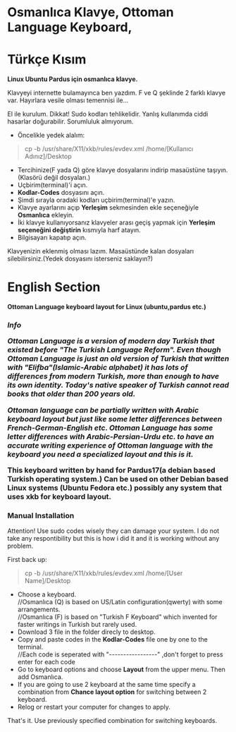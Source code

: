 

# Osmanlıca Klavye, Ottoman Language Keyboard,
<h1>Türkçe Kısım</h1>

**Linux Ubuntu Pardus için osmanlıca klavye.** 

Klavyeyi internette bulamayınca ben yazdım. F ve Q şeklinde 2 farklı klavye var.
Hayırlara vesile olması temennisi ile...

El ile kurulum.
Dikkat! Sudo kodları tehlikelidir. Yanlış kullanımda ciddi hasarlar doğurabilir. Sorumluluk almıyorum.

* Öncelikle yedek alalım:
> cp -b /usr/share/X11/xkb/rules/evdev.xml /home/[Kullanıcı Adınız]/Desktop

* Tercihinize(F yada Q) göre klavye dosyalarını indirip masaüstüne taşıyın.(Klasörü değil dosyaları.)
* Uçbirim(terminal)'i açın.
* **Kodlar-Codes** dosyasını açın.
* Şimdi sırayla oradaki kodları uçbirim(terminal)'e yazın.
* Klavye ayarlarını açıp **Yerleşim** sekmesinden ekle seçeneğiyle **Osmanlıca** ekleyin.
* İki klavye kullanıyorsanız klavyeler arası geçiş yapmak için **Yerleşim seçeneğini değiştirin** kısmıyla harf atayın.
* Bilgisayarı kapatıp açın.

Klavyenizin eklenmiş olması lazım. Masaüstünde kalan dosyaları silebilirsiniz.(Yedek dosyasını isterseniz saklayın?)


<h1>English Section</h1>

**Ottoman Language keyboard layout for Linux (ubuntu,pardus etc.)**

<i>
<h3>Info<h/3>

Ottoman Language is a version of modern day Turkish that existed before "The Turkish Language Reform". Even though Ottoman
Language is just an old version of Turkish that written with "Elifba"(Islamic-Arabic alphabet) it has lots of differences from 
modern Turkish, more than enough to have its own identity. Today's native speaker of Turkish cannot read books that older than 
200 years old. 

Ottoman language can be partially written with Arabic keyboard layout but just like some letter differences between 
French-German-English etc.  Ottoman Language has some letter differences with Arabic-Persian-Urdu etc. to have an accurate
writing experience of Ottoman language with the keyboard you need a specialized layout and this is it.
</i>

This keyboard written by hand for Pardus17(a debian based Turkish operating system.)
Can be used on other Debian based Linux systems (Ubuntu Fedora etc.) possibly any system that uses xkb for keyboard layout.

<h3>Manual Installation</h3>

Attention! Use sudo codes wisely they can damage your system. I do not take any respontibility but this is how i did it and it is working without any problem.

First back up:
> cp -b /usr/share/X11/xkb/rules/evdev.xml /home/[User Name]/Desktop

* Choose a keyboard.<br>//Osmanlıca (Q) is based on US/Latin configuration(qwerty) with some arrangements.<br>//Osmanlıca (F) is based on "Turkish F Keyboard" which invented for faster writings in Turkish but rarely used.
* Download 3 file in the folder direcly to desktop.
* Copy and paste codes in the **Kodlar-Codes** file one by one to the terminal.<br>//Each code is seperated with "-----------------" ,don't forget to press enter for each code
* Go to keyboard options and choose **Layout** from the upper menu. Then add Osmanlıca.
* If you are going to use 2 keyboard at the same time specify a combination from **Chance layout option** for switching between 2 keyboard.
* Relog or restart your computer for changes to apply.

That's it. Use previously specified combination for switching keyboards.
